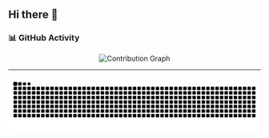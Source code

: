 ## Hi there 👋

### 📊 **GitHub Activity**
<div align="center">
  <img src="https://github-readme-activity-graph.vercel.app/graph?username=pretto0&theme=react-dark&bg_color=151515&line=00bfff&point=ffffff&color=00bfff" alt="Contribution Graph" />
</div>

---

<picture>
  <source media="(prefers-color-scheme: dark)" srcset="https://raw.githubusercontent.com/pretto0/pretto0/output/github-contribution-grid-snake-dark.svg">
  <source media="(prefers-color-scheme: light)" srcset="https://raw.githubusercontent.com/pretto0/pretto0/output/github-contribution-grid-snake.svg">
  <img alt="github contribution grid snake animation" src="https://raw.githubusercontent.com/pretto0/pretto0/output/github-contribution-grid-snake.svg">
</picture>


<!--
**pretto0/pretto0** is a ✨ _special_ ✨ repository because its `README.md` (this file) appears on your GitHub profile.

Here are some ideas to get you started:

- 🔭 I’m currently working on ...
- 🌱 I’m currently learning ...
- 👯 I’m looking to collaborate on ...
- 🤔 I’m looking for help with ...
- 💬 Ask me about ...
- 📫 How to reach me: ...
- 😄 Pronouns: ...
- ⚡ Fun fact: ...
-->
